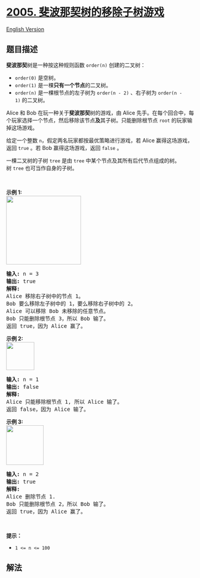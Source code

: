# [2005. 斐波那契树的移除子树游戏](https://leetcode.cn/problems/subtree-removal-game-with-fibonacci-tree)

[English Version](/solution/2000-2099/2005.Subtree%20Removal%20Game%20with%20Fibonacci%20Tree/README_EN.md)

## 题目描述

<!-- 这里写题目描述 -->

<p><strong>斐波那契</strong>树是一种按这种规则函数&nbsp;<code>order(n)</code>&nbsp;创建的二叉树：</p>

<ul>
	<li><code>order(0)</code> 是空树。</li>
	<li><code>order(1)</code>&nbsp;是一棵<strong>只有一个节点</strong>的二叉树。</li>
	<li><code>order(n)</code>&nbsp;是一棵根节点的左子树为&nbsp;<code>order(n - 2)</code>&nbsp;、右子树为&nbsp;<code>order(n - 1)</code>&nbsp;的二叉树。</li>
</ul>

<p>Alice 和&nbsp;Bob 在玩一种关于<strong>斐波那契</strong>树的游戏，由 Alice 先手。在每个回合中，每个玩家选择一个节点，然后移除该节点<strong>及</strong>其子树。只能删除根节点&nbsp;<code>root</code>&nbsp;的玩家输掉这场游戏。</p>

<p>给定一个整数&nbsp;<code>n</code>，假定两名玩家都按最优策略进行游戏，若 Alice 赢得这场游戏，返回&nbsp;<code>true</code>&nbsp;。若 Bob 赢得这场游戏，返回&nbsp;<code>false</code>&nbsp;。</p>

<p>一棵二叉树的子树&nbsp;<code>tree</code> 是由&nbsp;<code>tree</code>&nbsp;中某个节点及其所有后代节点组成的树。树&nbsp;<code>tree</code>&nbsp;也可当作自身的子树。</p>

<p>&nbsp;</p>

<p><strong>示例 1:</strong><br />
<img src="https://fastly.jsdelivr.net/gh/doocs/leetcode@main/solution/2000-2099/2005.Subtree%20Removal%20Game%20with%20Fibonacci%20Tree/images/image-20210914173520-3.png" style="width: 200px; height: 184px;" /></p>

<pre>
<strong>输入:</strong> n = 3
<strong>输出:</strong> true
<strong>解释:</strong>
Alice 移除右子树中的节点 1。
Bob 要么移除左子树中的 1，要么移除右子树中的 2。
Alice 可以移除 Bob 未移除的任意节点。
Bob 只能删除根节点 3，所以 Bob 输了。
返回 true，因为 Alice 赢了。
</pre>

<p><strong>示例 2:</strong><br />
<img src="https://fastly.jsdelivr.net/gh/doocs/leetcode@main/solution/2000-2099/2005.Subtree%20Removal%20Game%20with%20Fibonacci%20Tree/images/image-20210914173634-4.png" style="width: 75px; height: 75px;" /></p>

<pre>
<strong>输入:</strong> n = 1
<strong>输出:</strong> false
<strong>解释:</strong>
Alice 只能移除根节点 1, 所以 Alice 输了。
返回 false，因为 Alice 输了。
</pre>

<p><strong>示例 3:</strong><br />
<img src="https://fastly.jsdelivr.net/gh/doocs/leetcode@main/solution/2000-2099/2005.Subtree%20Removal%20Game%20with%20Fibonacci%20Tree/images/image-20210914173425-1.png" style="width: 100px; height: 106px;" /></p>

<pre>
<strong>输入:</strong> n = 2
<strong>输出:</strong> true
<strong>解释:</strong>
Alice 删除节点 1.
Bob 只能删除根节点 2，所以 Bob 输了。
返回 true，因为 Alice 赢了。
</pre>

<p>&nbsp;</p>

<p><strong>提示：</strong></p>

<ul>
	<li><code>1 &lt;= n &lt;= 100</code></li>
</ul>

## 解法

<!-- end -->
